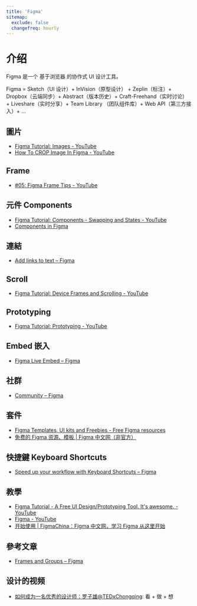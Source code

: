 ```yaml
---
title: 'Figma'
sitemap:
  exclude: false
  changefreq: hourly
---
```


# 介绍

Figma 是一个 基于浏览器 的协作式 UI 设计工具。

Figma = Sketch（UI 设计）+ InVision（原型设计） + Zeplin（标注）+ Dropbox（云端同步）+ Abstract（版本历史）+ Craft-Freehand（实时讨论） + Liveshare（实时分享）+ Team Library （团队组件库）+  Web API（第三方接入）+ …


## 圖片

* [Figma Tutorial: Images - YouTube](https://www.youtube.com/watch?v=saoB8uqUAH8)
* [How To CROP Image In Figma - YouTube](https://www.youtube.com/watch?v=hns2FUaTsBg)

## Frame

* [\#05: Figma Frame Tips - YouTube](https://www.youtube.com/watch?v=gaSlNKFSetI)

## 元件 Components

* [Figma Tutorial: Components - Swapping and States - YouTube](https://www.youtube.com/watch?v=IHEh9HFBtFU)
* [Components in Figma](https://www.figma.com/blog/components-in-figma/)

## 連結

* [Add links to text – Figma](https://help.figma.com/hc/en-us/articles/360045942953-Add-links-to-text)

## Scroll

* [Figma Tutorial: Device Frames and Scrolling - YouTube](https://www.youtube.com/watch?v=ST6DOO11zuA)

## Prototyping

* [Figma Tutorial: Prototyping - YouTube](https://www.youtube.com/watch?v=-sAAa-CCOcg)

## Embed 嵌入

* [Figma Live Embed – Figma](https://help.figma.com/hc/en-us/articles/360039827134-Figma-Live-Embed)

## 社群

* [Community – Figma](https://www.figma.com/community)

## 套件

* [Figma Templates, UI kits and Freebies - Free Figma resources](https://www.figmacrush.com/)
* [免费的 Figma 资源、模板 \| Figma 中文网（非官方）](https://figmacn.com/resource/figma-crush)

## 快捷鍵 Keyboard Shortcuts

* [Speed up your workflow with Keyboard Shortcuts – Figma](https://help.figma.com/hc/en-us/articles/360040328653-Speed-up-your-workflow-with-Keyboard-Shortcuts)

## 教學

* [Figma Tutorial - A Free UI Design/Prototyping Tool. It's awesome. - YouTube](https://www.youtube.com/watch?v=3q3FV65ZrUs)
* [Figma - YouTube](https://www.youtube.com/channel/UCQsVmhSa4X-G3lHlUtejzLA/videos)
* [开始使用 \| FigmaChina：Figma 中文网，学习 Figma 从这里开始](https://figmachina.com/guide/)

## 參考文章

* [Frames and Groups – Figma](https://help.figma.com/hc/en-us/articles/360039832054-Frames-and-Groups)


## 设计的视频
* [如何成为一名优秀的设计师：罗子雄@TEDxChongqing](https://www.youtube.com/watch?v=ocReynMrkms): 看 + 做 + 想